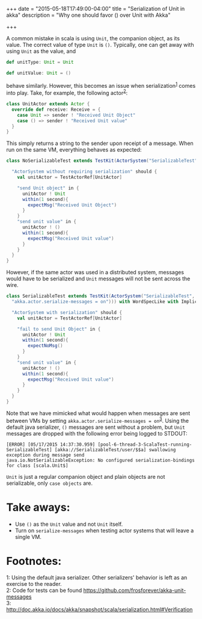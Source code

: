 +++
date = "2015-05-18T17:49:00-04:00"
title = "Serialization of Unit in akka"
description = "Why one should favor () over Unit with Akka"

+++

A common mistake in scala is using `Unit`, the companion object, as its value. The correct value of type `Unit` is `()`. Typically, one can get away with using `Unit` as the value, and

```scala
def unitType: Unit = Unit

def unitValue: Unit = ()
```

behave similarly. However, this becomes an issue when serialization<sup>[1](#myfootnote1)</sup> comes into play. Take, for example, the following actor<sup>[2](#myfootnote2)</sup>:

```scala
class UnitActor extends Actor {
  override def receive: Receive = {
    case Unit => sender ! "Received Unit Object"
    case () => sender ! "Received Unit value"
  }
}
```

This simply returns a string to the sender upon receipt of a message. When run on the same VM, everything behaves as expected:

```scala
class NoSerializableTest extends TestKit(ActorSystem("SerializableTest")) with WordSpecLike with ImplicitSender {

  "ActorSystem without requiring serialization" should {
    val unitActor = TestActorRef[UnitActor]

    "send Unit object" in {
      unitActor ! Unit
      within(1 second){
        expectMsg("Received Unit Object")
      }
    }
    "send unit value" in {
      unitActor ! ()
      within(1 second){
        expectMsg("Received Unit value")
      }
    }
  }
}
```

However, if the same actor was used in a distributed system, messages would have to be serialized and `Unit` messages will not be sent across the wire.

```scala
class SerializableTest extends TestKit(ActorSystem("SerializableTest", ConfigFactory.parseString(
  "akka.actor.serialize-messages = on"))) with WordSpecLike with ImplicitSender {

  "ActorSystem with serialization" should {
    val unitActor = TestActorRef[UnitActor]

    "fail to send Unit Object" in {
      unitActor ! Unit
      within(1 second){
        expectNoMsg()
      }
    }
    "send unit value" in {
      unitActor ! ()
      within(1 second){
        expectMsg("Received Unit value")
      }
    }
  }
}
```

Note that we have mimicked what would happen when messages are sent between VMs by setting `akka.actor.serialize-messages = on`<sup>[3](#myfootnote3)</sup>. Using the default java serializer, `()` messages are sent without a problem, but `Unit` messages are dropped with the following error being logged to STDOUT:

```
[ERROR] [05/17/2015 14:37:30.959] [pool-6-thread-3-ScalaTest-running-SerializableTest] [akka://SerializableTest/user/$$a] swallowing exception during message send
java.io.NotSerializableException: No configured serialization-bindings for class [scala.Unit$]
```

`Unit` is just a regular companion object and plain objects are not serializable, only `case objects` are.

# Take aways:
* Use `()` as the `Unit` value and not `Unit` itself.
* Turn on `serialize-messages` when testing actor systems that will leave a single VM.

# Footnotes:
<a name="myfootnote1">1</a>: Using the default java serializer. Other serializers' behavior is left as an exercise to the reader.<br>
<a name="myfootnote2">2</a>: Code for tests can be found https://github.com/frosforever/akka-unit-messages<br>
<a name="myfootnote3">3</a>: http://doc.akka.io/docs/akka/snapshot/scala/serialization.html#Verification <br>
